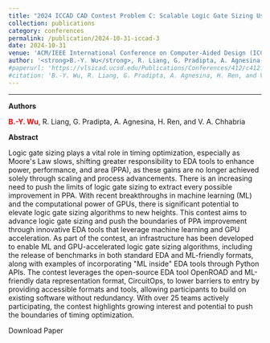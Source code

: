 ```yaml
---
title: "2024 ICCAD CAD Contest Problem C: Scalable Logic Gate Sizing Using ML Techniques and GPU Acceleration"
collection: publications
category: conferences
permalink: /publication/2024-10-31-iccad-3
date: 2024-10-31
venue: 'ACM/IEEE International Conference on Computer-Aided Design (ICCAD)'
author: '<strong>B.-Y. Wu</strong>, R. Liang, G. Pradipta, A. Agnesina, H. Ren, and V. A. Chhabria'
#paperurl: 'https://vlsicad.ucsd.edu/Publications/Conferences/412/c412.pdf'
#citation: 'B.-Y. Wu, R. Liang, G. Pradipta, A. Agnesina, H. Ren, and V. A. Chhabria, “2024 ICCAD CAD Contest Problem C: Scalable Logic Gate Sizing Using ML Techniques and GPU Acceleration“, Proc. ICCAD, 2024.'
---
```

****

**Authors**

<span style="color: red;">**B.-Y. Wu**</span>, R. Liang, G. Pradipta, A. Agnesina, H. Ren, and V. A. Chhabria


**Abstract**

Logic gate sizing plays a vital role in timing optimization, especially as Moore's Law slows, shifting greater responsibility to EDA tools to enhance power, performance, and area (PPA), as these gains are no longer achieved solely through scaling and process advancements. There is an increasing need to push the limits of logic gate sizing to extract every possible improvement in PPA. With recent breakthroughs in machine learning (ML) and the computational power of GPUs, there is significant potential to elevate logic gate sizing algorithms to new heights. This contest aims to advance logic gate sizing and push the boundaries of PPA improvement through innovative EDA tools that leverage machine learning and GPU acceleration. As part of the contest, an infrastructure has been developed to enable ML and GPU-accelerated logic gate sizing algorithms, including the release of benchmarks in both standard EDA and ML-friendly formats, along with examples of incorporating "ML inside" EDA tools through Python APIs. The contest leverages the open-source EDA tool OpenROAD and ML-friendly data representation format, CircuitOps, to lower barriers to entry by providing accessible formats and tools, allowing participants to build on existing software without redundancy. With over 25 teams actively participating, the contest highlights growing interest and potential to push the boundaries of timing optimization.

<a href="https://dl.acm.org/doi/10.1145/3676536.3689912" style="text-decoration: none;">Download Paper</a>